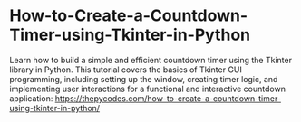 # How-to-Create-a-Countdown-Timer-using-Tkinter-in-Python
Learn how to build a simple and efficient countdown timer using the Tkinter library in Python. This tutorial covers the basics of Tkinter GUI programming, including setting up the window, creating timer logic, and implementing user interactions for a functional and interactive countdown application:
https://thepycodes.com/how-to-create-a-countdown-timer-using-tkinter-in-python/
